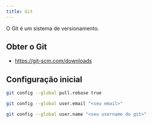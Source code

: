 ```yaml
---
title: Git
---
```


O Git é um sistema de versionamento.

## Obter o Git

- <https://git-scm.com/downloads>

## Configuração inicial

```sh
git config --global pull.rebase true
```

```sh
git config --global user.email "<seu email>"
```

```sh
git config --global user.name "<seu username do git>"
```
